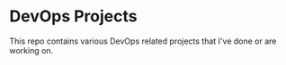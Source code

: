 # DevOps Projects

This repo contains various DevOps related projects that I've done or are working on.
